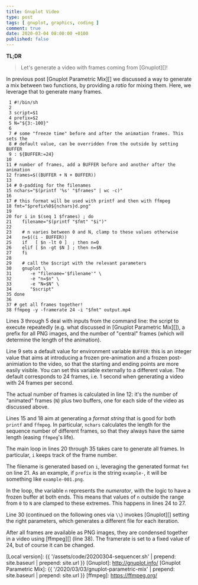 ```yaml
---
title: Gnuplot Video
type: post
tags: [ gnuplot, graphics, coding ]
comment: true
date: 2020-03-04 08:00:00 +0100
published: false
---
```


**TL;DR**

> Let's generate a video with frames coming from [Gnuplot][]!

In previous post [Gnuplot Parametric Mix][] we discussed a way to
generate a mix between two functions, by providing a *ratio* for mixing
them. Here, we leverage that to generate many frames.

```
 1 #!/bin/sh
 2 
 3 script=$1
 4 prefix=$2
 5 N="${3:-100}"
 6 
 7 # some "freeze time" before and after the animation frames. This sets the
 8 # default value, can be overridden from the outside by setting BUFFER
 9 : ${BUFFER:=24}
10 
11 # number of frames, add a BUFFER before and another after the animation
12 frames=$((BUFFER + N + BUFFER))
13 
14 # 0-padding for the filenames
15 nchars="$(printf '%s' "$frames" | wc -c)"
16 
17 # this format will be used with printf and then with ffmpeg
18 fmt="$prefix%0${nchars}d.png"
19 
20 for i in $(seq 1 $frames) ; do
21    filename="$(printf "$fmt" "$i")"
22 
23    # n varies between 0 and N, clamp to these values otherwise
24    n=$((i - BUFFER))
25    if   [ $n -lt 0 ]  ; then n=0
26    elif [ $n -gt $N ] ; then n=$N
27    fi
28 
29    # call the $script with the relevant parameters
30    gnuplot \
31       -e "filename='$filename'" \
32       -e "n=$n" \
33       -e "N=$N" \
34       "$script"
35 done
36 
37 # get all frames together!
38 ffmpeg -y -framerate 24 -i "$fmt" output.mp4
```

Lines 3 through 5 deal with inputs from the command line: the script to
execute repeatedly (e.g. what discussed in [Gnuplot Parametric Mix][]),
a prefix for all PNG images, and the number of "central" frames (which
will determine the length of the animation).

Line 9 sets a default value for environment variable `BUFFER`: this is
an integer value that aims at introducing a frozen pre-animation and a
frozen post-animiation to the video, so that the starting and ending
points are more easily visible. You can set this variable externally to
a different value. The default corresponds to 24 frames, i.e. 1 second
when generating a video with 24 frames per second.

The actual number of frames is calculated in line 12: it's the number of
"animated" frames (`N`) plus two buffers, one for each side of the
video as discussed above.

Lines 15 and 18 aim at generating a *format string* that is good for
both `printf` and `ffmpeg`. In particular, `nchars` calculates the
length for the sequence number of different frames, so that they always
have the same length (easing `ffmpeg`'s life).

The main loop in lines 20 through 35 takes care to generate all frames.
In particular, `i` keeps track of the frame number.

The filename is generated based on `i`, leveraging the generated format
`fmt` on line 21. As an example, if `prefix` is the string `example-`,
it will be something like `example-001.png`.

In the loop, the variable `n` represents the *numerator*, with the logic
to have a frozen buffer at both ends. This means that values of `n`
outside the range from `0` to `N` are clamped to these extremes. This
happens in lines 24 to 27.

Line 30 (continued on the following ones via `\\`) invokes [Gnuplot][]
setting the right parameters, which generates a different file for each
iteration.

After all frames are available as PNG images, they are condensed
together in a video using [ffmpeg][] (line 38). The framerate is set to
a fixed value of 24, but of course it can be changed.

[Local version]: {{ '/assets/code/20200304-sequencer.sh' | prepend: site.baseurl | prepend: site.url }}
[Gnuplot]: http://gnuplot.info/
[Gnuplot Parametric Mix]: {{ '/2020/03/03/gnuplot-parametric-mix' | prepend: site.baseurl | prepend: site.url }}
[ffmpeg]: https://ffmpeg.org/
